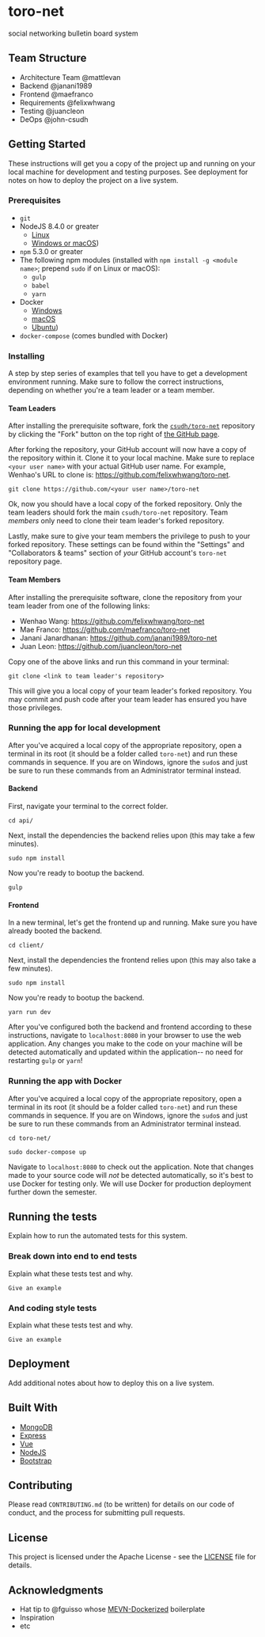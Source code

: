 # toro-net

social networking bulletin board system

## Team Structure

- Architecture Team @mattlevan
- Backend @janani1989
- Frontend @maefranco
- Requirements @felixwhwang
- Testing @juancleon
- DeOps @john-csudh

## Getting Started

These instructions will get you a copy of the project up and running on your local machine 
for development and testing purposes. See deployment for notes on how to deploy the project 
on a live system.

### Prerequisites

* `git`
* NodeJS 8.4.0 or greater
  * [Linux](https://nodejs.org/en/download/package-manager/#debian-and-ubuntu-based-linux-distributions)
  * [Windows or macOS](https://nodejs.org/en/download/))
* `npm` 5.3.0 or greater
* The following npm modules (installed with `npm install -g <module name>`; prepend `sudo` if on Linux or macOS):
  * `gulp`
  * `babel`
  * `yarn`
* Docker
  * [Windows](https://www.docker.com/docker-windows)
  * [macOS](https://www.docker.com/docker-mac) 
  * [Ubuntu](https://www.docker.com/docker-ubuntu))
* `docker-compose` (comes bundled with Docker)

### Installing

A step by step series of examples that tell you have to get a development environment running. Make sure to 
follow the correct instructions, depending on whether you're a team leader or a team member.

#### Team Leaders

After installing the prerequisite software, fork the [`csudh/toro-net`](https://github.com/csudh/toro-net) 
repository by clicking the "Fork" button on the top right of [the GitHub page](https://github.com/csudh/toro-net).  

After forking the repository, your GitHub account will now have a copy of the repository within it. Clone it to 
your local machine. Make sure to replace `<your user name>` with your actual GitHub user name. For example, Wenhao's
URL to clone is: https://github.com/felixwhwang/toro-net. 
```
git clone https://github.com/<your user name>/toro-net
```

Ok, now you should have a local copy of the forked repository. Only the team leaders should fork the main
`csudh/toro-net` repository. Team *members* only need to clone their team leader's forked repository.  

Lastly, make sure to give your team members the privilege to push to your forked repository. These settings can be 
found within the "Settings" and "Collaborators & teams" section of *your* GitHub account's `toro-net` repository page.

#### Team Members

After installing the prerequisite software, clone the repository from your team leader from one of the following links:
* Wenhao Wang: https://github.com/felixwhwang/toro-net
* Mae Franco: https://github.com/maefranco/toro-net
* Janani Janardhanan: https://github.com/janani1989/toro-net
* Juan Leon: https://github.com/juancleon/toro-net

Copy one of the above links and run this command in your terminal:
```
git clone <link to team leader's repository>
```

This will give you a local copy of your team leader's forked repository. You may commit and push code after your team 
leader has ensured you have those privileges. 

### Running the app for local development

After you've acquired a local copy of the appropriate repository, open a terminal in its root (it 
should be a folder called `toro-net`) and run these commands in sequence. If you are on Windows, ignore the `sudo`s and
just be sure to run these commands from an Administrator terminal instead.  

#### Backend
First, navigate your terminal to the correct folder.
```
cd api/
```
Next, install the dependencies the backend relies upon (this may take a few minutes).
```
sudo npm install
```
Now you're ready to bootup the backend.
```
gulp
```

#### Frontend
In a new terminal, let's get the frontend up and running. Make sure you have already booted the backend.
```
cd client/
```
Next, install the dependencies the frontend relies upon (this may also take a few minutes).
```
sudo npm install
```
Now you're ready to bootup the backend.
```
yarn run dev
```

After you've configured both the backend and frontend according to these instructions, navigate to `localhost:8080` 
in your browser to use the web application. Any changes you make to the code on your machine will be detected 
automatically and updated within the application-- no need for restarting `gulp` or `yarn`!

### Running the app with Docker

After you've acquired a local copy of the appropriate repository, open a terminal in its root (it 
should be a folder called `toro-net`) and run these commands in sequence. If you are on Windows, ignore the `sudo`s and
just be sure to run these commands from an Administrator terminal instead.  

```
cd toro-net/
```
```
sudo docker-compose up
```

Navigate to `localhost:8080` to check out the application. Note that changes made to your source code will *not* be 
detected automatically, so it's best to use Docker for testing only. We will use Docker for production deployment further
down the semester.

## Running the tests

Explain how to run the automated tests for this system.

### Break down into end to end tests

Explain what these tests test and why.

```
Give an example
```

### And coding style tests

Explain what these tests test and why.

```
Give an example
```

## Deployment

Add additional notes about how to deploy this on a live system.

## Built With

* [MongoDB](https://mongodb.com)
* [Express](https://expressjs.com/)
* [Vue](https://vuejs.org)
* [NodeJS](https://nodejs.org)
* [Bootstrap](https://getbootstrap.com)

## Contributing

Please read `CONTRIBUTING.md` (to be written) for details on our code of conduct, and the process for submitting
pull requests.

## License

This project is licensed under the Apache License - see the [LICENSE](LICENSE) file for details.

## Acknowledgments

* Hat tip to @fguisso whose [MEVN-Dockerized](https://github.com/fguisso/MEVN-Dockerized) boilerplate
* Inspiration
* etc
